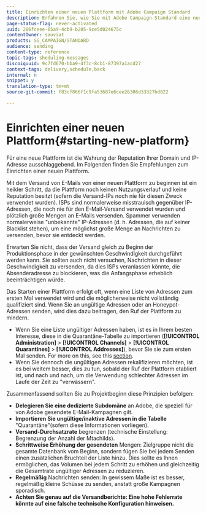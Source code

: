 ```yaml
---
title: Einrichten einer neuen Plattform mit Adobe Campaign Standard
description: Erfahren Sie, wie Sie mit Adobe Campaign Standard eine neue Plattform einrichten und dabei die Reputation Ihrer Domain und IP-Adresse wahren können.
page-status-flag: never-activated
uuid: 286fceee-65a9-4cb9-b205-9ce5d024675c
contentOwner: sauviat
products: SG_CAMPAIGN/STANDARD
audience: sending
content-type: reference
topic-tags: sheduling-messages
discoiquuid: 9c7fd670-bba9-4f3c-8cb1-87397a1acd27
context-tags: delivery,schedule,back
internal: n
snippet: y
translation-type: tm+mt
source-git-commit: f83cf866f1c9fa53687e6cee26306d33327bd822

---
```



# Einrichten einer neuen Plattform{#starting-new-platform}

Für eine neue Plattform ist die Wahrung der Reputation Ihrer Domain und IP-Adresse ausschlaggebend. Im Folgenden finden Sie Empfehlungen zum Einrichten einer neuen Plattform.

Mit dem Versand von E-Mails von einer neuen Plattform zu beginnen ist ein heikler Schritt, da die Plattform noch keinen Nutzungsverlauf und keine Reputation besitzt (sofern die Versand-IPs noch nie für diesen Zweck verwendet wurden). ISPs sind normalerweise misstrauisch gegenüber IP-Adressen, die noch nie für den E-Mail-Versand verwendet wurden und plötzlich große Mengen an E-Mails versenden. Spammer verwenden normalerweise &quot;unbekannte&quot; IP-Adressen (d. h. Adressen, die auf keiner Blacklist stehen), um eine möglichst große Menge an Nachrichten zu versenden, bevor sie entdeckt werden.

Erwarten Sie nicht, dass der Versand gleich zu Beginn der Produktionsphase in der gewünschten Geschwindigkeit durchgeführt werden kann. Sie sollten auch nicht versuchen, Nachrichten in dieser Geschwindigkeit zu versenden, da dies ISPs veranlassen könnte, die Absenderadresse zu blockieren, was die Anfangsphase erheblich beeinträchtigen würde.

Das Starten einer Plattform erfolgt oft, wenn eine Liste von Adressen zum ersten Mal verwendet wird und die möglicherweise nicht vollständig qualifiziert sind. Wenn Sie an ungültige Adressen oder an Honeypot-Adressen senden, wird dies dazu beitragen, den Ruf der Plattform zu mindern.
* Wenn Sie eine Liste ungültiger Adressen haben, ist es in Ihrem besten Interesse, diese in die Quarantäne-Tabelle zu importieren (**[!UICONTROL Administration]** > **[!UICONTROL Channels]** > **[!UICONTROL Quarantines]** > **[!UICONTROL Addresses]**), bevor Sie sie zum ersten Mal senden. For more on this, see this [section](../../sending/using/understanding-quarantine-management.md#identifying-quarantined-addresses-for-the-entire-platform).
* Wenn Sie dennoch die ungültigen Adressen rekalifizieren möchten, ist es bei weitem besser, dies zu tun, sobald der Ruf der Plattform etabliert ist, und nach und nach, um die Verwendung schlechter Adressen im Laufe der Zeit zu &quot;verwässern&quot;.

Zusammenfassend sollten Sie zu Projektbeginn diese Prinzipien befolgen:
* **Delegieren Sie eine dedizierte Subdomäne** an Adobe, die speziell für von Adobe gesendete E-Mail-Kampagnen gilt.
* **Importieren Sie ungültige/inaktive Adressen in die Tabelle** &quot;Quarantäne&quot;(sofern diese Informationen vorliegen).
* **Versand-Durchsatzrate** begrenzen (technische Einstellung: Begrenzung der Anzahl der Mtachilds).
* **Schrittweise Erhöhung der gesendeten** Mengen: Zielgruppe nicht die gesamte Datenbank vom Beginn, sondern fügen Sie bei jedem Senden einen zusätzlichen Bruchteil der Liste hinzu. Dies sollte es Ihnen ermöglichen, das Volumen bei jedem Schritt zu erhöhen und gleichzeitig die Gesamtrate ungültiger Adressen zu reduzieren.
* **Regelmäßig** Nachrichten senden: In gewissem Maße ist es besser, regelmäßig kleine Schüsse zu senden, anstatt große Kampagnen sporadisch.
* **Achten Sie genau auf die Versandberichte: Eine hohe Fehlerrate könnte auf eine falsche technische Konfiguration hinweisen.**
